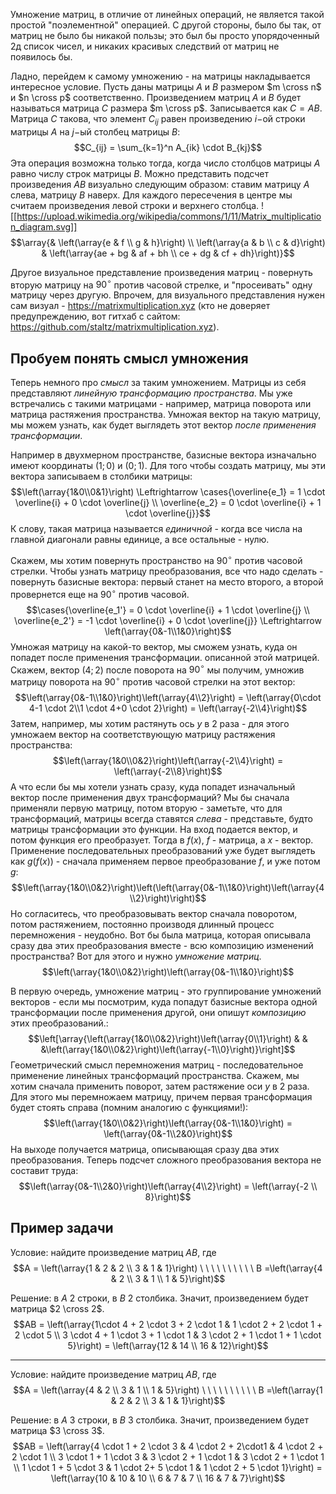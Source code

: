 Умножение матриц, в отличие от линейных операций, не является такой простой "поэлементной" операцией. С другой стороны, было бы так, от матриц не было бы никакой пользы; это был бы просто упорядоченный 2д список чисел, и никаких красивых следствий от матриц не появилось бы.

Ладно, перейдем к самому умножению - на матрицы накладывается интересное условие.
Пусть даны матрицы $A$ и $B$ размером $m \cross n$ и $n \cross p$ соответственно. Произведением матриц $A$ и $B$ будет называться матрица $С$ размера $m \cross p$. Записывается как $С = AB$. Матрица $C$ такова, что элемент $C_{ij}$ равен произведению $i-$ой строки матрицы $A$ на $j-$ый столбец матрицы $B$:
$$C_{ij} = \sum_{k=1}^n A_{ik} \cdot B_{kj}$$
Эта операция возможна только тогда, когда число столбцов матрицы $А$ равно числу строк матрицы $B$.
Можно представить подсчет произведения $AB$ визуально следующим образом: ставим матрицу $A$ слева, матрицу $B$ наверх. Для каждого пересечения в центре мы считаем произведения левой строки и верхнего столбца.
![[https://upload.wikimedia.org/wikipedia/commons/1/11/Matrix_multiplication_diagram.svg]]
$$\array{& \left(\array{e & f \\ g & h}\right) \\ \left(\array{a & b \\ c & d}\right) & \left(\array{ae + bg & af + bh \\ ce + dg & cf + dh}\right)}$$

Другое визуальное представление произведения матриц - повернуть вторую матрицу на $90^\circ$ против часовой стрелке, и "просеивать" одну матрицу через другую. Впрочем, для визуального представления нужен сам визуал - https://matrixmultiplication.xyz (кто не доверяет предупреждению, вот гитхаб с сайтом: https://github.com/staltz/matrixmultiplication.xyz).

## Пробуем понять смысл умножения
Теперь немного про *смысл* за таким умножением. Матрицы из себя представляют *линейную трансформацию пространства*. Мы уже встречались с такими матрицами - например, матрица поворота или матрица растяжения пространства. Умножая вектор на такую матрицу, мы можем узнать, как будет выглядеть этот вектор *после применения трансформации*.

Например в двухмерном пространстве, базисные вектора изначально имеют координаты $(1; 0)$ и $(0;1)$. Для того чтобы создать матрицу, мы эти вектора записываем в столбики матрицы:
$$\left(\array{1&0\\0&1}\right) \Leftrightarrow \cases{\overline{e_1} = 1 \cdot \overline{i} + 0 \cdot \overline{j} \\ \overline{e_2} = 0 \cdot \overline{i} + 1 \cdot \overline{j}}$$
К слову, такая матрица называется *единичной* - когда все числа на главной диагонали равны единице, а все остальные - нулю.

Скажем, мы хотим повернуть пространство на $90^\circ$ против часовой стрелки. Чтобы узнать матрицу преобразования, все что надо сделать - повернуть базисные вектора: первый станет на место второго, а второй провернется еще на $90^\circ$ против часовой.
$$\cases{\overline{e_1'} = 0 \cdot \overline{i} + 1 \cdot \overline{j} \\ \overline{e_2'} = -1 \cdot \overline{i} + 0 \cdot \overline{j}} \Leftrightarrow \left(\array{0&-1\\1&0}\right)$$
Умножая матрицу на какой-то вектор, мы сможем узнать, куда он попадет после применения трансформации. описанной этой матрицей. Скажем, вектор $(4;2)$ после поворота на $90^\circ$ мы получим, умножив матрицу поворота на $90^\circ$ против часовой стрелки на этот вектор:
$$\left(\array{0&-1\\1&0}\right)\left(\array{4\\2}\right) = \left(\array{0\cdot 4-1 \cdot 2\\1 \cdot 4+0 \cdot 2}\right) = \left(\array{-2\\4}\right)$$
Затем, например, мы хотим растянуть ось $y$ в 2 раза - для этого умножаем вектор на соответствующую матрицу растяжения пространства:
$$\left(\array{1&0\\0&2}\right)\left(\array{-2\\4}\right) = \left(\array{-2\\8}\right)$$
А что если бы мы хотели узнать сразу, куда попадет изначальный вектор после применения двух трансформаций? Мы бы сначала применяли первую матрицу, потом вторую - заметьте, что для трансформаций, матрицы всегда ставятся *слева* - представьте, будто матрицы трансформации это функции. На вход подается вектор, и потом функция его преобразует. Тогда в $f(x)$, $f$ - матрица, а $x$ - вектор. Применение последовательных преобразований уже будет выглядеть как $g(f(x))$ - сначала применяем первое преобразование $f$, и уже потом $g$:
$$\left(\array{1&0\\0&2}\right)\left(\left(\array{0&-1\\1&0}\right)\left(\array{4\\2}\right)\right)$$
Но согласитесь, что преобразовывать вектор сначала поворотом, потом растяжением, постоянно производя длинный процесс перемножения - неудобно. Вот бы была матрица, которая описывала сразу два этих преобразования вместе - всю композицию изменений пространства? Вот для этого и нужно *умножение матриц*.
$$\left(\array{1&0\\0&2}\right)\left(\array{0&-1\\1&0}\right)$$

В первую очередь, умножение матриц - это группирование умножений векторов - если мы посмотрим, куда попадут базисные вектора одной трансформации после применения другой, они опишут *композицию* этих преобразований.:
$$\left[\array{\left(\array{1&0\\0&2}\right)\left(\array{0\\1}\right) & & &\left(\array{1&0\\0&2}\right)\left(\array{-1\\0}\right)}\right]$$
Геометрический смысл перемножения матриц - последовательное применение линейных трансформаций пространства. Скажем, мы хотим сначала применить поворот, затем растяжение оси $y$ в 2 раза. Для этого мы перемножаем матрицу, причем первая трансформация будет стоять справа (помним аналогию с функциями!):
$$\left(\array{1&0\\0&2}\right)\left(\array{0&-1\\1&0}\right) = \left(\array{0&-1\\2&0}\right)$$
На выходе получается матрица, описывающая сразу два этих преобразования. Теперь подсчет сложного преобразования вектора не составит труда:
$$\left(\array{0&-1\\2&0}\right)\left(\array{4\\2}\right) = \left(\array{-2 \\ 8}\right)$$

## Пример задачи
Условие: найдите произведение матриц $AB$, где $$A = \left(\array{1 & 2 & 2 \\ 3 & 1 & 1}\right) \ \ \ \ \ \ \ \ \ \ B =\left(\array{4 & 2 \\ 3 & 1 \\ 1 & 5}\right)$$

Решение: в $A$ 2 строки, в $B$ 2 столбика. Значит, произведением будет матрица $2 \cross 2$.
$$AB = \left(\array{1\cdot 4 + 2 \cdot 3 + 2 \cdot 1 & 1 \cdot 2 + 2 \cdot 1 + 2 \cdot 5 \\ 3 \cdot 4 + 1 \cdot 3 + 1 \cdot 1 & 3 \cdot 2 + 1 \cdot 1 + 1 \cdot 5}\right) = \left(\array{12 & 14 \\ 16 & 12}\right)$$

---
Условие: найдите произведение матриц $AB$, где $$A = \left(\array{4 & 2 \\ 3 & 1 \\ 1 & 5}\right) \ \ \ \ \ \ \ \ \ \ B =\left(\array{1 & 2 & 2 \\ 3 & 1 & 1}\right)$$

Решение: в $A$ 3 строки, в $B$ 3 столбика. Значит, произведением будет матрица $3 \cross 3$.
$$AB = \left(\array{4 \cdot 1 + 2 \cdot 3 & 4 \cdot 2 + 2\cdot1 & 4 \cdot 2 + 2 \cdot 1 \\ 3 \cdot 1 + 1 \cdot 3 & 3 \cdot 2 + 1 \cdot 1 & 3 \cdot 2 + 1 \cdot 1 \\ 1 \cdot 1 + 5 \cdot 3 & 1 \cdot 2+ 5 \cdot 1 & 1 \cdot 2 + 5 \cdot 1}\right) = \left(\array{10 & 10 & 10 \\ 6 & 7 & 7 \\ 16 & 7 & 7}\right)$$
